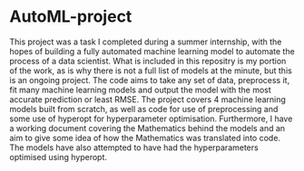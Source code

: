# AutoML-project
This project was a task I completed during a summer internship, with the hopes of building a fully automated machine learning model to automate the process of a data scientist. What is included in this repositry is my portion of the work, as is why there is not a full list of models at the minute, but this is an ongoing project. The code aims to take any set of data, preprocess it, fit many machine learning models and output the model with the most accurate prediction or least RMSE. 
The project covers 4 machine learning models built from scratch, as well as code for use of preprocessing and some use of hyperopt for hyperparameter optimisation. Furthermore, I have a working document covering the Mathematics behind the models and an aim to give some idea of how the Mathematics was translated into code. The models have also attempted to have had the hyperparameters optimised using hyperopt.


